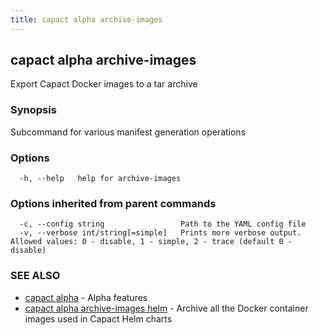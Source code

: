 ```yaml
---
title: capact alpha archive-images
---
```


## capact alpha archive-images

Export Capact Docker images to a tar archive

### Synopsis

Subcommand for various manifest generation operations

### Options

```
  -h, --help   help for archive-images
```

### Options inherited from parent commands

```
  -c, --config string                 Path to the YAML config file
  -v, --verbose int/string[=simple]   Prints more verbose output. Allowed values: 0 - disable, 1 - simple, 2 - trace (default 0 - disable)
```

### SEE ALSO

* [capact alpha](capact_alpha.md)	 - Alpha features
* [capact alpha archive-images helm](capact_alpha_archive-images_helm.md)	 - Archive all the Docker container images used in Capact Helm charts

